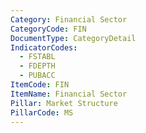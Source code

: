 ```yaml
---
Category: Financial Sector
CategoryCode: FIN
DocumentType: CategoryDetail
IndicatorCodes:
  - FSTABL
  - FDEPTH
  - PUBACC
ItemCode: FIN
ItemName: Financial Sector
Pillar: Market Structure
PillarCode: MS
---
```


